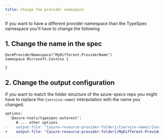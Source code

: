 ```yaml
---
title: Change the provider namespace
---
```


If you want to have a different provider namespace than the TypeSpec namespace you'll have to change the following

## 1. Change the name in the spec

```tsp
@armProviderNamespace("MyDifferent.ProviderName")
namespace Microsoft.Contoso {

}
```

## 2. Change the output configuration

If you want to match the folder structure of the azure-specs repo you might have to replace the `{service-name}` interpolation with the name you changed.

```diff lang=yaml
options:
  '@azure-tools/typespec-autorest':
     # ... other options
-    output-file: "{azure-resource-provider-folder}/{service-name}/{version-status}/{version}/xxx.json"
+    output-file: "{azure-resource-provider-folder}/MyDifferent.ProviderName/{version-status}/{version}/xxx.json"
```
